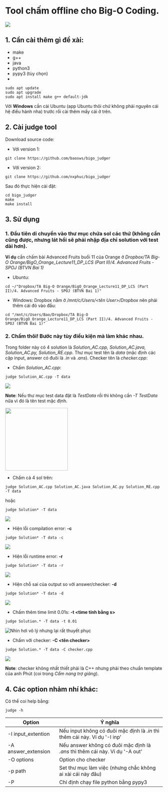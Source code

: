 # Tool chấm offline cho Big-O Coding.

![](img/img0.png)

## 1. Cần cài thêm gì để xài:
- make
- g++
- java
- python3
- pypy3 (tùy chọn)
- 
```
sudo apt update
sudo apt upgrade
sudo apt install make g++ default-jdk
```

Với **Windows** cần cài Ubuntu (app Ubuntu thôi chứ không phải nguyên cái hệ điều hành nha) trước rồi cài thêm mấy cái ở trên.

## 2. Cài judge tool

Download source code:

- Với version 1:
```
git clone https://github.com/baosws/bigo_judger
```

- Với version 2:
```
git clone https://github.com/nxphuc/bigo_judger
```

Sau đó thực hiện cài đặt:

```
cd bigo_judger
make
make install
```

## 3. Sử dụng

### 1. Đầu tiên di chuyển vào thư mục chứa sol các thứ (không cần cũng được, nhưng lát hồi sẽ phải nhập địa chỉ solution với test dài hơn).
**Ví dụ** cần chấm bài Advanced Fruits buổi 11  của Orange ở *Dropbox/TA Big-O Orange/BigO_Orange_Lecture11_DP_LCS (Part II)/4. Advanced Fruits - SPOJ (BTVN Bai 1)*
- Ubuntu:
```
cd ~/"Dropbox/TA Big-O Orange/BigO_Orange_Lecture11_DP_LCS (Part II)/4. Advanced Fruits - SPOJ (BTVN Bai 1)"
```
- Windows: Dropbox nằm ở */mnt/c/Users/<tên User>/Dropbox* nên phải thêm cái đó vào đầu:
```
cd "/mnt/c/Users/Bao/Dropbox/TA Big-O Orange/BigO_Orange_Lecture11_DP_LCS (Part II)/4. Advanced Fruits - SPOJ (BTVN Bai 1)"
```

### 2. Chấm thôi! Bước này tùy điều kiện mà làm khác nhau.
Trong folder này có 4 solution là  *Solution_AC.cpp, Solution_AC.java, Solution_AC.py, Solution_RE.cpp*. Thư mục test tên là *data* (mặc định các cặp input, answer có đuôi là *.in* và *.ans*). Checker tên là *checker.cpp*:

- Chấm *Solution_AC.cpp*:
```
judge Solution_AC.cpp -T data
```
![](img/img1.png)

**Note**: Nếu thư mục test data đặt là *TestData* rồi thì không cần *-T TestData* nữa vì đó là tên test mặc định.

<img src="https://thumbs.gfycat.com/FakeCreamyFrigatebird-small.gif" width="200" height="200"/>

- Chấm cả 4 sol trên:
```
judge Solution_AC.cpp Solution_AC.java Solution_AC.py Solution_RE.cpp -T data
```
hoặc
```
judge Solution* -T data
```
![](img/img2.png)

- Hiện lỗi compilation error: **-c**
```
judge Solution* -T data -c
```
![](img/img3.png)

- Hiện lỗi runtime error: **-r**
```
judge Solution* -T data -r
```
![](img/img4.png)

- Hiện chỗ sai của output so với answer/checker: **-d**
```
judge Solution* -T data -d
```
![](img/img5.png)

- Chấm thêm time limit 0.01s: **-t <time tính bằng s>**
```
judge Solution.* -T data -t 0.01
```
![](img/img6.png "Nhìn hơi vô lý nhưng lại rất thuyết phục")

- Chấm với checker: **-C <tên checker>**
```
judge Solution.* -T data -C checker.cpp
```
![](img/img7.png)

**Note**: checker không nhất thiết phải là C++ nhưng phải theo chuẩn template của anh Phút (coi trong *Cẩm nang trợ giảng*).

## 4. Các option nhảm nhí khác:

Có thể coi help bằng:

```
judge -h
```

| Option | Ý nghĩa |
|--------|---------|
|-I input\_extention| Nếu input không có đuôi mặc định là *.in* thì thêm cái này. Ví dụ '-I inp' |
|-A answer\_extension| Nếu answer không có đuôi mặc định là *.ans* thì thêm cái này. Ví dụ '-A out' |
|-O options | Option cho checker |
|-p path | Set thư mục làm việc (nhưng chắc không ai xài cái này đâu) |
|-P| Chỉ định chạy file python bằng pypy3 |